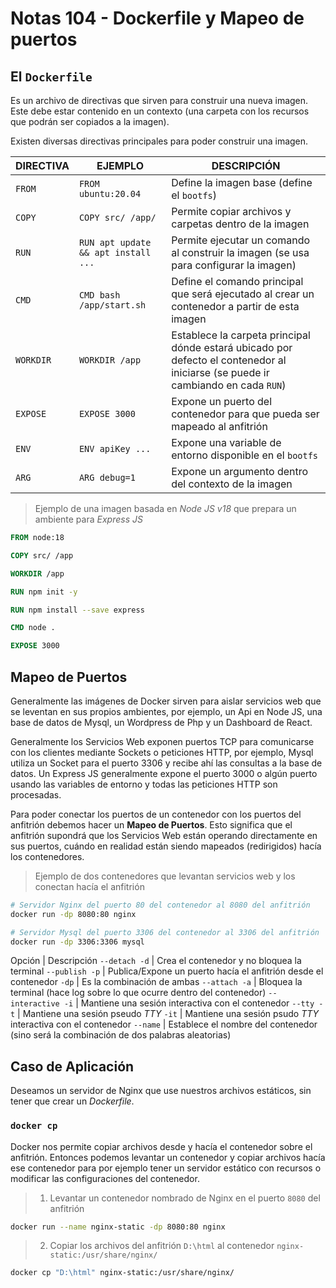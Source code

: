 # Notas 104 - Dockerfile y Mapeo de puertos

## El `Dockerfile`

Es un archivo de directivas que sirven para construir una nueva imagen. Este debe estar contenido en un contexto (una carpeta con los recursos que podrán ser copiados a la imagen).

Existen diversas directivas principales para poder construir una imagen.

DIRECTIVA | EJEMPLO | DESCRIPCIÓN
--- | --- | ---
`FROM` | `FROM ubuntu:20.04` | Define la imagen base (define el `bootfs`)
`COPY` | `COPY src/ /app/` | Permite copiar archivos y carpetas dentro de la imagen
`RUN` | `RUN apt update && apt install ...` | Permite ejecutar un comando al construir la imagen (se usa para configurar la imagen)
`CMD` | `CMD bash /app/start.sh` | Define el comando principal que será ejecutado al crear un contenedor a partir de esta imagen
`WORKDIR` | `WORKDIR /app` | Establece la carpeta principal dónde estará ubicado por defecto el contenedor al iniciarse (se puede ir cambiando en cada `RUN`)
`EXPOSE` | `EXPOSE 3000` | Expone un puerto del contenedor para que pueda ser mapeado al anfitrión
`ENV` | `ENV apiKey ...` | Expone una variable de entorno disponible en el `bootfs`
`ARG` | `ARG debug=1` | Expone un argumento dentro del contexto de la imagen

> Ejemplo de una imagen basada en *Node JS v18* que prepara un ambiente para *Express JS*

```dockerfile
FROM node:18

COPY src/ /app

WORKDIR /app

RUN npm init -y

RUN npm install --save express

CMD node .

EXPOSE 3000
```

## Mapeo de Puertos

Generalmente las imágenes de Docker sirven para aislar servicios web que se leventan en sus propios ambientes, por ejemplo, un Api en Node JS, una base de datos de Mysql, un Wordpress de Php y un Dashboard de React.

Generalmente los Servicios Web exponen puertos TCP para comunicarse con los clientes mediante Sockets o peticiones HTTP, por ejemplo, Mysql utiliza un Socket para el puerto 3306 y recibe ahí las consultas a la base de datos. Un Express JS generalmente expone el puerto 3000 o algún puerto usando las variables de entorno y todas las peticiones HTTP son procesadas.

Para poder conectar los puertos de un contenedor con los puertos del anfitrión debemos hacer un **Mapeo de Puertos**. Esto significa que el anfitrión supondrá que los Servicios Web están operando directamente en sus puertos, cuándo en realidad están siendo mapeados (redirigidos) hacía los contenedores.

> Ejemplo de dos contenedores que levantan servicios web y los conectan hacía el anfitrión

```bash
# Servidor Nginx del puerto 80 del contenedor al 8080 del anfitrión
docker run -dp 8080:80 nginx

# Servidor Mysql del puerto 3306 del contenedor al 3306 del anfitrión
docker run -dp 3306:3306 mysql
```

Opción | Descripción
`--detach -d` | Crea el contenedor y no bloquea la terminal
`--publish -p` | Publica/Expone un puerto hacía el anfitrión desde el contenedor
`-dp` | Es la combinación de ambas
`--attach -a` | Bloquea la terminal (hace log sobre lo que ocurre dentro del contenedor)
`--interactive -i` | Mantiene una sesión interactiva con el contenedor
`--tty -t` | Mantiene una sesión pseudo *TTY*
`-it` | Mantiene una sesión psudo *TTY* interactiva con el contenedor
`--name` | Establece el nombre del contenedor (sino será la combinación de dos palabras aleatorias)

## Caso de Aplicación

Deseamos un servidor de Nginx que use nuestros archivos estáticos, sin tener que crear un *Dockerfile*.

### `docker cp`

Docker nos permite copiar archivos desde y hacía el contenedor sobre el anfitrión. Entonces podemos levantar un contenedor y copiar archivos hacía ese contenedor para por ejemplo tener un servidor estático con recursos o modificar las configuraciones del contenedor.

> 1. Levantar un contenedor nombrado de Nginx en el puerto `8080` del anfitrión

```bash
docker run --name nginx-static -dp 8080:80 nginx
```

> 2. Copiar los archivos del anfitrión `D:\html` al contenedor `nginx-static:/usr/share/nginx/`

```bash
docker cp "D:\html" nginx-static:/usr/share/nginx/
```